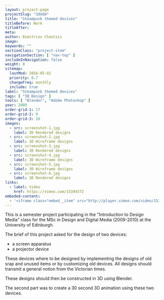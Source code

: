 ```yaml
---
layout: project-page
projectSlug: "3dddm"
title: "Steampunk themed devices"
titleBefore: Work
titleAfter:
meta:
author: Dimitrios Chantzis
image:
keywords: ""
sectionClass: "project-item"
navigationSection: [ "nav-top" ]
includeInNavigation: false
weight: 0
sitemap:
  lastMod: 2016-05-02
  priority: 0.7
  changeFreq: monthly
  include: true
label: "Steampunk themed devices"
tags: [ "3D Design" ]
tools: [ "Blender", "Adobe Photoshop" ]
year: 2009
order-grid-1: 17
order-grid-2: 9
order-grid-3: 10
images:
  - src: screenshot-1.jpg
    label: 3D Rendered designs
  - src: screenshot-2.jpg
    label: 3D Wireframe designs
  - src: screenshot-3.jpg
    label: 3D Rendered designs
  - src: screenshot-4.jpg
    label: 3D Wireframe designs
  - src: screenshot-5.jpg
    label: 3D Wireframe designs
  - src: screenshot-6.jpg
    label: 3D Rendered designs
links:
  - label: Video
    href: https://vimeo.com/15394572
embeded-content:
  - '<iframe class="embed__item" src="http://player.vimeo.com/video/15394572?title=0&amp;byline=0&amp;portrait=0&amp;badge=0&amp;color=ffffff" frameborder="0" webkitAllowFullScreen mozallowfullscreen allowFullScreen></iframe>'
---
```


This is a semester project participating in the "Introduction to Design Media" class for the MSc in Design and Digital Media (2009-2010) at the University of Edinburgh.

The brief of this project asked for the design of two devices:
- a screen apparatus
- a projector device

These devices where to be designed by implementing the designs of old srap and unused items or by customizing old devices. All designs should transmit a general notion from the Victorian times.

These designs should then be constructed in 3D using Blender.

The second part was to create a 30 second 3D animation using these two devices.

